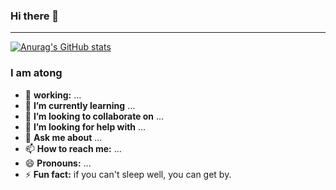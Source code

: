 ### Hi there 👋
---
[![Anurag's GitHub stats](https://github-readme-stats.vercel.app/api?username=suntong-1221)](https://github.com/anuraghazra/github-readme-stats)

### I am atong

- 🔭 **working:** ...
- 🌱 **I’m currently learning** ...
- 👯 **I’m looking to collaborate on** ...
- 🤔 **I’m looking for help with** ...
- 💬 **Ask me about** ...
- 📫 **How to reach me:** ...
- 😄 **Pronouns:** ...
- ⚡ **Fun fact:** if you can't sleep well, you can get by.
